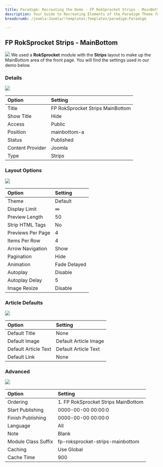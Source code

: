 ```yaml
---
title: Paradigm: Recreating the Demo - FP RokSprocket Strips - MainBottom
description: Your Guide to Recreating Elements of the Paradigm Theme for Joomla
breadcrumb: /joomla:Joomla/!templates:Templates/paradigm:Paradigm

---
```


FP RokSprocket Strips - MainBottom
-----
![][mainbottom1]
We used a **RokSprocket** module with the **Strips** layout to make up the MainBottom area of the front page. You will find the settings used in our demo below.

### Details
![][mainbottom2]

| Option | Setting |
|:------|:-------|
| Title | FP RokSprocket Strips MainBottom |
| Show Title | Hide |
| Access | Public |
| Position | mainbottom-a |
| Status | Published |
| Content Provider | Joomla |
| Type | Strips |

### Layout Options
![][mainbottom3]

| Option | Setting |
|:------|:-------|
| Theme | Default |
| Display Limit | ∞ |
| Preview Length | 50 |
| Strip HTML Tags | No |
| Previews Per Page | 4 |
| Items Per Row | 4 |
| Arrow Navigation | Show |
| Pagination | Hide |
| Animation | Fade Delayed |
| Autoplay | Disable |
| Autoplay Delay | 5 |
| Image Resize | Disable |

### Article Defaults
![][mainbottom4]

| Option | Setting |
|:------|:-------|
| Default Title | None |
| Default Image | Default Article Image|
| Default Article Text | Default Article Text |
| Default Link | None |

### Advanced
![][mainbottom5]

| Option | Setting |
|:------|:-------|
| Ordering | 1. FP RokSprocket Strips MainBottom |
| Start Publishing | 0000-00-00 00:00:0 |
| Finish Publishing | 0000-00-00 00:00:0 |
| Language | All |
| Note | Blank |
| Module Class Suffix | fp-roksprocket-strips-mainbottom |
| Caching | Use Global |
| Cache Time | 900 |

[mainbottom1]: assets/mainbottom_1.jpeg
[mainbottom2]: assets/mainbottom_2.jpeg
[mainbottom3]: assets/mainbottom_3.jpeg
[mainbottom4]: assets/mainbottom_4.jpeg
[mainbottom5]: assets/mainbottom_5.jpg
